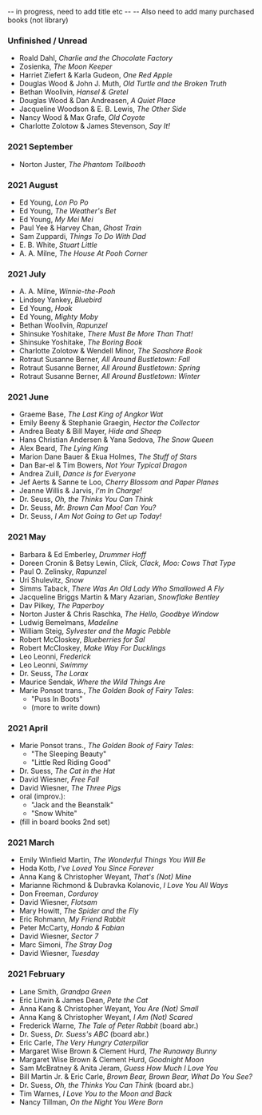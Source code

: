 -- in progress, need to add title etc --
-- Also need to add many purchased books (not library)

### Unfinished / Unread
- Roald Dahl, *Charlie and the Chocolate Factory*
- Zosienka, *The Moon Keeper*
- Harriet Ziefert & Karla Gudeon, *One Red Apple*
- Douglas Wood & John J. Muth, *Old Turtle and the Broken Truth*
- Bethan Woollvin, *Hansel & Gretel*
- Douglas Wood & Dan Andreasen, *A Quiet Place*
- Jacqueline Woodson & E. B. Lewis, *The Other Side*
- Nancy Wood & Max Grafe, *Old Coyote*
- Charlotte Zolotow & James Stevenson, *Say It!*

### 2021 September
- Norton Juster, *The Phantom Tollbooth*

### 2021 August
- Ed Young, *Lon Po Po*
- Ed Young, *The Weather's Bet*
- Ed Young, *My Mei Mei*
- Paul Yee & Harvey Chan, *Ghost Train*
- Sam Zuppardi, *Things To Do With Dad*
- E. B. White, *Stuart Little*
- A. A. Milne, *The House At Pooh Corner*

### 2021 July
- A. A. Milne, *Winnie-the-Pooh*
- Lindsey Yankey, *Bluebird*
- Ed Young, *Hook*
- Ed Young, *Mighty Moby*
- Bethan Woollvin, *Rapunzel*
- Shinsuke Yoshitake, *There Must Be More Than That!*
- Shinsuke Yoshitake, *The Boring Book*
- Charlotte Zolotow & Wendell Minor, *The Seashore Book*
- Rotraut Susanne Berner, *All Around Bustletown: Fall*
- Rotraut Susanne Berner, *All Around Bustletown: Spring*
- Rotraut Susanne Berner, *All Around Bustletown: Winter*

### 2021 June

- Graeme Base, *The Last King of Angkor Wat*
- Emily Beeny & Stephanie Graegin, *Hector the Collector*
- Andrea Beaty & Bill Mayer, *Hide and Sheep*
- Hans Christian Andersen & Yana Sedova, *The Snow Queen*
- Alex Beard, *The Lying King*
- Marion Dane Bauer & Ekua Holmes, *The Stuff of Stars*
- Dan Bar-el & Tim Bowers, *Not Your Typical Dragon*
- Andrea Zuill, *Dance is for Everyone*
- Jef Aerts & Sanne te Loo, *Cherry Blossom and Paper Planes*
- Jeanne Willis & Jarvis, *I'm In Charge!*
- Dr. Seuss, *Oh, the Thinks You Can Think*
- Dr. Seuss, *Mr. Brown Can Moo! Can You?*
- Dr. Seuss, *I Am Not Going to Get up Today!*

### 2021 May
- Barbara & Ed Emberley, *Drummer Hoff*
- Doreen Cronin & Betsy Lewin, *Click, Clack, Moo: Cows That Type*
- Paul O. Zelinsky, *Rapunzel*
- Uri Shulevitz, *Snow*
- Simms Taback, *There Was An Old Lady Who Smallowed A Fly*
- Jacqueline Briggs Martin & Mary Azarian, *Snowflake Bentley*
- Dav Pilkey, *The Paperboy*
- Norton Juster & Chris Raschka, *The Hello, Goodbye Window*
- Ludwig Bemelmans, *Madeline*
- William Steig, *Sylvester and the Magic Pebble*
- Robert McCloskey, *Blueberries for Sal*
- Robert McCloskey, *Make Way For Ducklings*
- Leo Leonni, *Frederick*
- Leo Leonni, *Swimmy*
- Dr. Seuss, *The Lorax*
- Maurice Sendak, *Where the Wild Things Are*
- Marie Ponsot trans., *The Golden Book of Fairy Tales*:
  - "Puss In Boots"
  - (more to write down)

### 2021 April
- Marie Ponsot trans., *The Golden Book of Fairy Tales*:
  - "The Sleeping Beauty"
  - "Little Red Riding Good"
- Dr. Suess, *The Cat in the Hat*
- David Wiesner, *Free Fall*
- David Wiesner, *The Three Pigs*
- oral (improv.):
  - "Jack and the Beanstalk"
  - "Snow White"
- (fill in board books 2nd set)

### 2021 March
- Emily Winfield Martin, *The Wonderful Things You Will Be*
- Hoda Kotb, *I've Loved You Since Forever*
- Anna Kang & Christopher Weyant, *That's (Not) Mine*
- Marianne Richmond & Dubravka Kolanovic, *I Love You All Ways*
- Don Freeman, *Corduroy*
- David Wiesner, *Flotsam*
- Mary Howitt, *The Spider and the Fly*
- Eric Rohmann, *My Friend Rabbit*
- Peter McCarty, *Hondo & Fabian*
- David Wiesner, *Sector 7*
- Marc Simoni, *The Stray Dog*
- David Wiesner, *Tuesday*

### 2021 February
- Lane Smith, *Grandpa Green*
- Eric Litwin & James Dean, *Pete the Cat*
- Anna Kang & Christopher Weyant, *You Are (Not) Small*
- Anna Kang & Christopher Weyant, *I Am (Not) Scared*
- Frederick Warne, *The Tale of Peter Rabbit* (board abr.)
- Dr. Suess, *Dr. Suess's ABC* (board abr.)
- Eric Carle, *The Very Hungry Caterpillar*
- Margaret Wise Brown & Clement Hurd, *The Runaway Bunny*
- Margaret Wise Brown & Clement Hurd, *Goodnight Moon*
- Sam McBratney & Anita Jeram, *Guess How Much I Love You*
- Bill Martin Jr. & Eric Carle, *Brown Bear, Brown Bear, What Do You See?*
- Dr. Suess, *Oh, the Thinks You Can Think* (board abr.)
- Tim Warnes, *I Love You to the Moon and Back*
- Nancy Tillman, *On the Night You Were Born*
